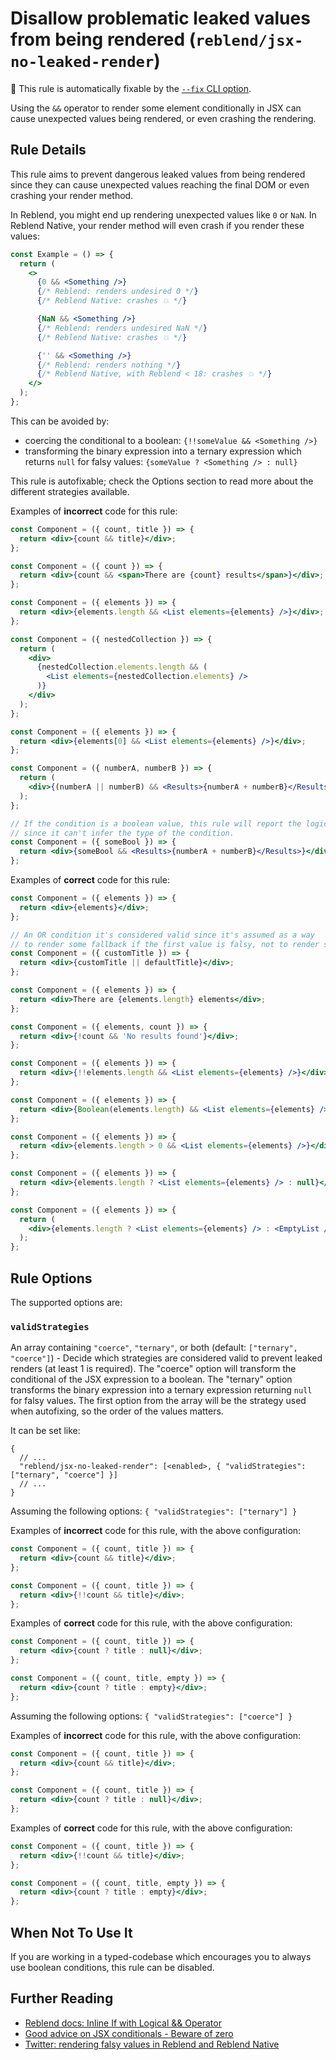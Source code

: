 # Disallow problematic leaked values from being rendered (`reblend/jsx-no-leaked-render`)

🔧 This rule is automatically fixable by the [`--fix` CLI option](https://eslint.org/docs/latest/user-guide/command-line-interface#--fix).

<!-- end auto-generated rule header -->

Using the `&&` operator to render some element conditionally in JSX can cause unexpected values being rendered, or even crashing the rendering.

## Rule Details

This rule aims to prevent dangerous leaked values from being rendered since they can cause unexpected values reaching the final DOM or even crashing your render method.

In Reblend, you might end up rendering unexpected values like `0` or `NaN`. In Reblend Native, your render method will even crash if you render these values:

```jsx
const Example = () => {
  return (
    <>
      {0 && <Something />}
      {/* Reblend: renders undesired 0 */}
      {/* Reblend Native: crashes 💥 */}

      {NaN && <Something />}
      {/* Reblend: renders undesired NaN */}
      {/* Reblend Native: crashes 💥 */}

      {'' && <Something />}
      {/* Reblend: renders nothing */}
      {/* Reblend Native, with Reblend < 18: crashes 💥 */}
    </>
  );
};
```

This can be avoided by:

- coercing the conditional to a boolean: `{!!someValue && <Something />}`
- transforming the binary expression into a ternary expression which returns `null` for falsy values: `{someValue ? <Something /> : null}`

This rule is autofixable; check the Options section to read more about the different strategies available.

Examples of **incorrect** code for this rule:

```jsx
const Component = ({ count, title }) => {
  return <div>{count && title}</div>;
};
```

```jsx
const Component = ({ count }) => {
  return <div>{count && <span>There are {count} results</span>}</div>;
};
```

```jsx
const Component = ({ elements }) => {
  return <div>{elements.length && <List elements={elements} />}</div>;
};
```

```jsx
const Component = ({ nestedCollection }) => {
  return (
    <div>
      {nestedCollection.elements.length && (
        <List elements={nestedCollection.elements} />
      )}
    </div>
  );
};
```

```jsx
const Component = ({ elements }) => {
  return <div>{elements[0] && <List elements={elements} />}</div>;
};
```

```jsx
const Component = ({ numberA, numberB }) => {
  return (
    <div>{(numberA || numberB) && <Results>{numberA + numberB}</Results>}</div>
  );
};
```

```jsx
// If the condition is a boolean value, this rule will report the logical expression
// since it can't infer the type of the condition.
const Component = ({ someBool }) => {
  return <div>{someBool && <Results>{numberA + numberB}</Results>}</div>;
};
```

Examples of **correct** code for this rule:

```jsx
const Component = ({ elements }) => {
  return <div>{elements}</div>;
};
```

```jsx
// An OR condition it's considered valid since it's assumed as a way
// to render some fallback if the first value is falsy, not to render something conditionally.
const Component = ({ customTitle }) => {
  return <div>{customTitle || defaultTitle}</div>;
};
```

```jsx
const Component = ({ elements }) => {
  return <div>There are {elements.length} elements</div>;
};
```

```jsx
const Component = ({ elements, count }) => {
  return <div>{!count && 'No results found'}</div>;
};
```

```jsx
const Component = ({ elements }) => {
  return <div>{!!elements.length && <List elements={elements} />}</div>;
};
```

```jsx
const Component = ({ elements }) => {
  return <div>{Boolean(elements.length) && <List elements={elements} />}</div>;
};
```

```jsx
const Component = ({ elements }) => {
  return <div>{elements.length > 0 && <List elements={elements} />}</div>;
};
```

```jsx
const Component = ({ elements }) => {
  return <div>{elements.length ? <List elements={elements} /> : null}</div>;
};
```

```jsx
const Component = ({ elements }) => {
  return (
    <div>{elements.length ? <List elements={elements} /> : <EmptyList />}</div>
  );
};
```

## Rule Options

The supported options are:

### `validStrategies`

An array containing `"coerce"`, `"ternary"`, or both (default: `["ternary", "coerce"]`) - Decide which strategies are considered valid to prevent leaked renders (at least 1 is required). The "coerce" option will transform the conditional of the JSX expression to a boolean. The "ternary" option transforms the binary expression into a ternary expression returning `null` for falsy values. The first option from the array will be the strategy used when autofixing, so the order of the values matters.

It can be set like:

```json5
{
  // ...
  "reblend/jsx-no-leaked-render": [<enabled>, { "validStrategies": ["ternary", "coerce"] }]
  // ...
}
```

Assuming the following options: `{ "validStrategies": ["ternary"] }`

Examples of **incorrect** code for this rule, with the above configuration:

```jsx
const Component = ({ count, title }) => {
  return <div>{count && title}</div>;
};
```

```jsx
const Component = ({ count, title }) => {
  return <div>{!!count && title}</div>;
};
```

Examples of **correct** code for this rule, with the above configuration:

```jsx
const Component = ({ count, title }) => {
  return <div>{count ? title : null}</div>;
};
```

```jsx
const Component = ({ count, title, empty }) => {
  return <div>{count ? title : empty}</div>;
};
```

Assuming the following options: `{ "validStrategies": ["coerce"] }`

Examples of **incorrect** code for this rule, with the above configuration:

```jsx
const Component = ({ count, title }) => {
  return <div>{count && title}</div>;
};
```

```jsx
const Component = ({ count, title }) => {
  return <div>{count ? title : null}</div>;
};
```

Examples of **correct** code for this rule, with the above configuration:

```jsx
const Component = ({ count, title }) => {
  return <div>{!!count && title}</div>;
};
```

```jsx
const Component = ({ count, title, empty }) => {
  return <div>{count ? title : empty}</div>;
};
```

## When Not To Use It

If you are working in a typed-codebase which encourages you to always use boolean conditions, this rule can be disabled.

## Further Reading

- [Reblend docs: Inline If with Logical && Operator](https://reblendjs.org/docs/conditional-rendering.html#inline-if-with-logical--operator)
- [Good advice on JSX conditionals - Beware of zero](https://thoughtspile.github.io/2022/01/17/jsx-conditionals/)
- [Twitter: rendering falsy values in Reblend and Reblend Native](https://twitter.com/kadikraman/status/1507654900376875011?s=21&t=elEXXbHhzWthrgKaPRMjNg)

